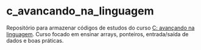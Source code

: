 # c_avancando_na_linguagem

Repositório para armazenar códigos de estudos do curso [C: avançando na linguagem](https://cursos.alura.com.br/course/introducao-a-programacao-com-c-parte-2). Curso focado em ensinar arrays, ponteiros, entrada/saída de dados e boas práticas.

